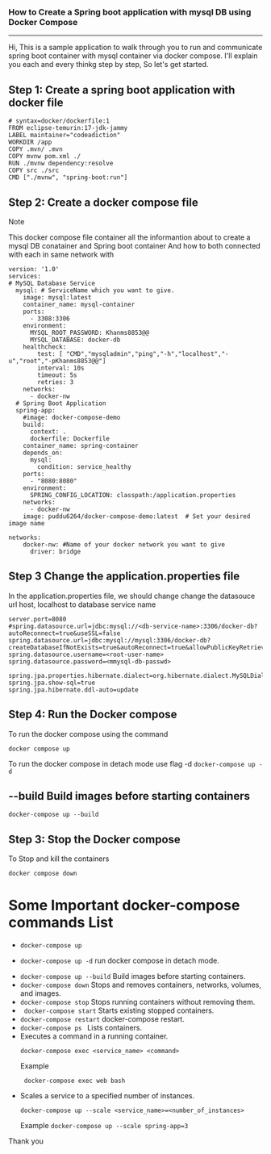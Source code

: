 ### How to Create a Spring boot application with mysql DB using Docker Compose
---
Hi, 
 This is a sample application to walk through you to run and communicate spring boot container with mysql container via docker compose.
I'll explain you each and every thinkg step by step, So let's get started. <br>
## Step 1:  Create a spring boot application with docker file
```
# syntax=docker/dockerfile:1
FROM eclipse-temurin:17-jdk-jammy
LABEL maintainer="codeadiction"
WORKDIR /app
COPY .mvn/ .mvn
COPY mvnw pom.xml ./
RUN ./mvnw dependency:resolve
COPY src ./src
CMD ["./mvnw", "spring-boot:run"]
```
## Step 2: Create a docker compose file
> [!NOTE]
> This docker compose file container all the informantion about to create a mysql DB conatainer and  Spring boot container
> And how to both connected with each in same network with
```
version: '1.0'
services:
# MySQL Database Service
  mysql: # ServiceName which you want to give.
    image: mysql:latest
    container_name: mysql-container
    ports:
      - 3308:3306
    environment:
      MYSQL_ROOT_PASSWORD: Khanms8853@@
      MYSQL_DATABASE: docker-db
    healthcheck:
        test: [ "CMD","mysqladmin","ping","-h","localhost","-u","root","-pKhanms8853@@"]
        interval: 10s
        timeout: 5s
        retries: 3
    networks:
      - docker-nw
  # Spring Boot Application
  spring-app:
    #image: docker-compose-demo
    build:
      context: .
      dockerfile: Dockerfile
    container_name: spring-container
    depends_on:
      mysql:
        condition: service_healthy
    ports:
      - "8080:8080"
    environment:
      SPRING_CONFIG_LOCATION: classpath:/application.properties
    networks:
      - docker-nw
    image: puddu6264/docker-compose-demo:latest  # Set your desired image name

networks:
    docker-nw: #Name of your docker network you want to give
      driver: bridge
```

## Step 3 Change the application.properties file 
In the application.properties file, we should change change the datasouce url host, localhost to database service name
```
server.port=8080
#spring.datasource.url=jdbc:mysql://<db-service-name>:3306/docker-db?autoReconnect=true&useSSL=false
spring.datasource.url=jdbc:mysql://mysql:3306/docker-db?createDatabaseIfNotExists=true&autoReconnect=true&allowPublicKeyRetrieval=true&useSSL=false
spring.datasource.username=<root-user-name>
spring.datasource.password=<mmysql-db-passwd>

spring.jpa.properties.hibernate.dialect=org.hibernate.dialect.MySQLDialect
spring.jpa.show-sql=true
spring.jpa.hibernate.ddl-auto=update
```
## Step 4:  Run the Docker compose 
To run the docker compose using the command 
```
docker compose up
```
To run the docker compose in detach mode use flag -d
```docker-compose up -d ```
## --build Build images before starting containers
```docker-compose up --build```

## Step 3: Stop the Docker compose
To Stop and kill the containers
```
docker compose down
```

# Some Important docker-compose commands List
- ``` docker-compose up ```
* ``` docker-compose up -d ``` run docker compose in detach mode. 
+ ``` docker-compose up --build ``` Build images before starting containers.
+ ```docker-compose down``` Stops and removes containers, networks, volumes, and images.
+ ```docker-compose stop``` Stops running containers without removing them.
+ ``` docker-compose start``` Starts existing stopped containers.
+ ``` docker-compose restart ``` docker-compose restart.
+  ```docker-compose ps ``` Lists containers.
+  Executes a command in a running container.
   ```
   docker-compose exec <service_name> <command>
   ```
   Example
    ```
     docker-compose exec web bash
    ```
+ Scales a service to a specified number of instances.
  ```
  docker-compose up --scale <service_name>=<number_of_instances>
  ```
    Example
         ```
          docker-compose up --scale spring-app=3
         ```

Thank you




